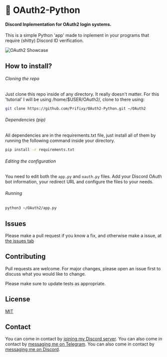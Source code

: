 #  OAuth2-Python
#### Discord Inplementation for OAuth2 login systems.

This is a simple Python 'app' made to inplement in your programs that require (shitty) Discord ID verification.

![OAuth2 Showcase](https://raw.githubusercontent.com/Prifixy/OAuth-Python/main/assets/showcase.gif)


## How to install?

###### Cloning the repo
Just clone this repo inside of any directory. It really doesn't matter. For this 'tutorial' I will be using /home/$USER/OAuth2/, clone to there using:
```bash
git clone https://github.com/Prifixy/OAuth2-Python.git ~/OAuth2
```

###### Dependencies (pip)
All dependencies are in the requirements.txt file, just install all of them by running the following command inside your directory.
```bash
pip install -r requirements.txt
```

###### Editing the configuration
You need to edit both the `app.py` and `oauth.py` files. Add your Discord OAuth bot information, your redirect URL and configure the files to your needs.

###### Running
```bash
python3 ~/OAuth2/app.py
```

## Issues
Please make a pull request if you know a fix, and otherwise make a issue, at [the issues tab](https://github.com/Prifixy/OAuth2-Python/issues)


## Contributing
Pull requests are welcome. For major changes, please open an issue first to discuss what you would like to change.

Please make sure to update tests as appropriate.

## License
[MIT](https://opensource.org/licenses/MIT)

## Contact
You can come in contact by [joining my Discord server](https://links.jaapvd.nl/discord).
You can also come in contact by [messaging me on Telegram](https://t.me/Prifixy).
You can also come in contact by [messaging me on Discord](https://discord.com/users/374928312692113411).
